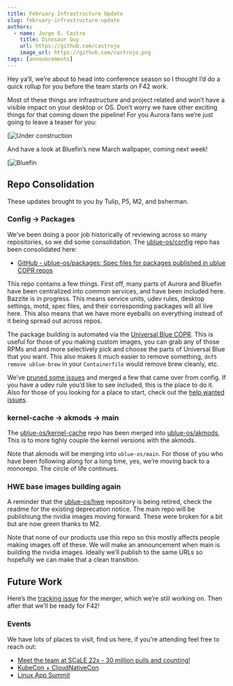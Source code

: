 ```yaml
--- 
title: February Infrastructure Update
slug: february-infrastructure-update
authors:
  - name: Jorge O. Castro
    title: Dinosaur Guy
    url: https://github.com/castrojo
    image_url: https://github.com/castrojo.png
tags: [announcements]
---
```


Hey ya’ll, we’re about to head into conference season so I thought I’d do a quick rollup for you before the team starts on F42 work.

Most of these things are infrastructure and project related and won’t have a visible impact on your desktop or OS. Don’t worry we have other exciting things for that coming down the pipeline! For you Aurora fans we’re just going to leave a teaser for you:

[![Under construction](https://global.discourse-cdn.com/free1/uploads/univeral_blue/optimized/2X/1/18122dcea8f16f89c0807771288e6b93698cf055_2_517x320.jpeg)

And have a look at Bluefin’s new March wallpaper, coming next week!

[![Bluefin](https://global.discourse-cdn.com/free1/uploads/univeral_blue/optimized/2X/6/6e4b5cf70a58deb74c0e2a57d0419c686865ed54_2_517x291.jpeg)


## Repo Consolidation

These updates brought to you by Tulip, P5, M2, and bsherman.

### Config → Packages

We’ve been doing a poor job historically of reviewing across so many repositories, so we did some consolidation. The [ublue-os/config](https://github.com/ublue-os/config) repo has been consolidated here:

-   [GitHub - ublue-os/packages: Spec files for packages published in ublue COPR repos](https://github.com/ublue-os/packages)

This repo contains a few things. First off, many parts of Aurora and Bluefin have been centralized into common services, and have been included here. Bazzite is in progress. This means service units, udev rules, desktop settings, motd, spec files, and their corresponding packages will all live here. This also means that we have more eyeballs on everything instead of it being spread out across repos.

The package building is automated via the [Universal Blue COPR](https://copr.fedorainfracloud.org/coprs/ublue-os/packages/packages/). This is useful for those of you making custom images, you can grab any of those RPMs and and more selectively pick and choose the parts of Universal Blue that you want. This also makes it much easier to remove something, `dnf5 remove ublue-brew` in your `Containerfile` would remove brew cleanly, etc.

We’ve [pruned some issues](https://github.com/ublue-os/packages/issues) and merged a few that came over from config. If you have a udev rule you’d like to see included, this is the place to do it. Also for those of you looking for a place to start, check out the [help wanted issues](https://github.com/ublue-os/packages/issues?q=is%3Aissue%20state%3Aopen%20label%3A%22help%20wanted%22).

### kernel-cache → akmods → main

The [ublue-os/kernel-cache](https://github.com/ublue-os/kernel-cache) repo has been merged into [ublue-os/akmods](https://github.com/ublue-os/akmods), This is to more tighly couple the kernel versions with the akmods.

Note that akmods will be merging into `ublue-os/main`. For those of you who have been following along for a long time, yes, we’re moving back to a monorepo. The circle of life continues.

### HWE base images building again

A reminder that the [ublue-os/hwe](https://github.com/ublue-os/hwe) repository is being retired, check the readme for the existing deprecation notice. The main repo will be publishiung the nvidia images moving forward. These were broken for a bit but are now green thanks to M2.

Note that none of our products use this repo so this mostly affects people making images off of these. We will make an announcement when main is building the nvidia images. Ideally we’ll publish to the same URLs so hopefully we can make that a clean transition.

## Future Work

Here’s the [tracking issue](https://github.com/ublue-os/main/issues/691) for the merger, which we’re still working on. Then after that we’ll be ready for F42!

### Events

We have lots of places to visit, find us here, if you’re attending feel free to reach out:

-   [Meet the team at SCaLE 22x - 30 million pulls and counting!](https://universal-blue.discourse.group/t/meet-the-team-at-scale-22x-30-million-pulls-and-counting/6635)
-   [KubeCon + CloudNativeCon](https://events.linuxfoundation.org/kubecon-cloudnativecon-europe)
-   [Linux App Summit](https://linuxappsummit.org/)
